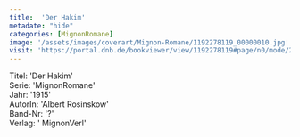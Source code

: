 ```yaml
---
title:  'Der Hakim'
metadate: "hide"
categories: [MignonRomane]
image: '/assets/images/coverart/Mignon-Romane/1192278119_00000010.jpg'
visit: 'https://portal.dnb.de/bookviewer/view/1192278119#page/n0/mode/2up'
---
```

Titel: 'Der Hakim' <br>
Serie: 'MignonRomane' <br>
Jahr: '1915' <br>
AutorIn: 'Albert Rosinskow' <br>
Band-Nr: '?' <br>
Verlag: ' MignonVerl'
